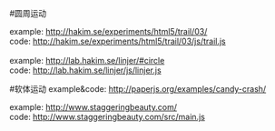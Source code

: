 #圆周运动

example:
http://hakim.se/experiments/html5/trail/03/<br>
code:
http://hakim.se/experiments/html5/trail/03/js/trail.js<br><br>
example:
http://lab.hakim.se/linjer/#circle<br>
code:
http://lab.hakim.se/linjer/js/linjer.js

#软体运动
example&code:
http://paperjs.org/examples/candy-crash/<br>

example:
http://www.staggeringbeauty.com/<br>
code:
http://www.staggeringbeauty.com/src/main.js<br>
